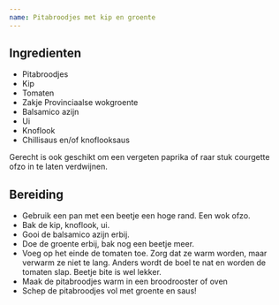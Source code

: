 ```yaml
---
name: Pitabroodjes met kip en groente
---
```


## Ingredienten

- Pitabroodjes
- Kip
- Tomaten
- Zakje Provinciaalse wokgroente
- Balsamico azijn
- Ui
- Knoflook
- Chillisaus en/of knoflooksaus

Gerecht is ook geschikt om een vergeten paprika of raar stuk courgette ofzo in te laten verdwijnen.

## Bereiding

- Gebruik een pan met een beetje een hoge rand. Een wok ofzo.
- Bak de kip, knoflook, ui.
- Gooi de balsamico azijn erbij.
- Doe de groente erbij, bak nog een beetje meer.
- Voeg op het einde de tomaten toe. Zorg dat ze warm worden, maar verwarm ze niet te lang. Anders wordt de boel te nat en worden de tomaten slap. Beetje bite is wel lekker.
- Maak de pitabroodjes warm in een broodrooster of oven
- Schep de pitabroodjes vol met groente en saus!
